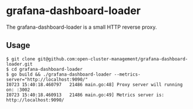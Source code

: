 # grafana-dashboard-loader

The grafana-dashboard-loader is a small HTTP reverse proxy.

## Usage

```
$ git clone git@github.com:open-cluster-management/grafana-dashboard-loader.git
$ cd grafana-dashboard-loader
$ go build && ./grafana-dashboard-loader --metrics-server="http://localhost:9090/"
I0723 15:40:18.460797   21486 main.go:48] Proxy server will running on: :3002
I0723 15:40:18.460913   21486 main.go:49] Metrics server is: http://localhost:9090/
```